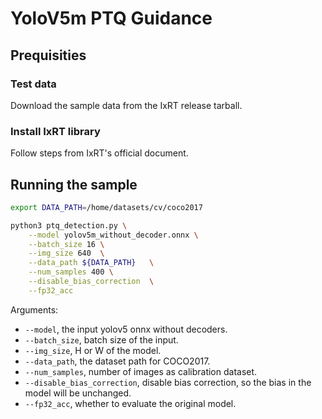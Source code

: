 # YoloV5m PTQ Guidance
## Prequisities

### Test data
Download the sample data from the IxRT release tarball.

### Install IxRT library
Follow steps from IxRT's official document.

## Running the sample
``` bash
export DATA_PATH=/home/datasets/cv/coco2017

python3 ptq_detection.py \
    --model yolov5m_without_decoder.onnx \
    --batch_size 16 \
    --img_size 640  \
    --data_path ${DATA_PATH}   \
    --num_samples 400 \
    --disable_bias_correction  \
    --fp32_acc
```
Arguments:
- `--model`, the input yolov5 onnx without decoders.
- `--batch_size`, batch size of the input.
- `--img_size`, H or W of the model.
- `--data_path`, the dataset path for COCO2017.
- `--num_samples`, number of images as calibration dataset.
- `--disable_bias_correction`, disable bias correction, so the bias in the model will be unchanged.
- `--fp32_acc`, whether to evaluate the original model.
